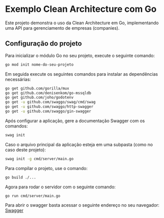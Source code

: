 # Exemplo Clean Architecture com Go

Este projeto demonstra o uso da Clean Architecture em Go, implementando uma API para gerenciamento de empresas (companies). 


## Configuração do projeto

Para inicializar o módulo Go no seu projeto, execute o seguinte comando:

```bash 
go mod init nome-do-seu-projeto

```

Em seguida execute os seguintes comandos para instalar as dependências necessárias:


```bash
go get github.com/gorilla/mux
go get github.com/denisenkom/go-mssqldb
go get github.com/joho/godotenv
go get -u github.com/swaggo/swag/cmd/swag
go get -u github.com/swaggo/http-swagger
go get -u github.com/swaggo/gin-swagger
```

Após configurar a aplicação, gere a documentação Swagger com os comandos:

```bash
swag init
```

Caso o arquivo principal da aplicação esteja em uma subpasta (como no caso deste projeto):

```bash
swag init -g cmd/server/main.go
```

Para compilar o projeto, use o comando:

```bash
go build ./... 
```

Agora para rodar o servidor com o seguinte comando:

```bash
go run cmd/server/main.go
```

Para abrir o swagger basta acessar o seguinte endereço no seu navegador: [Swagger](http://localhost:8080/swagger/index.html)
